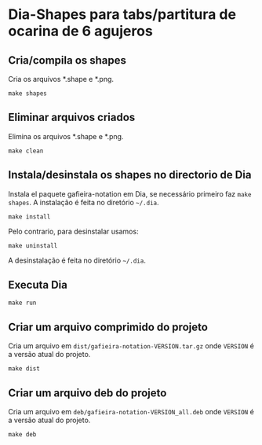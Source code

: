 # Dia-Shapes para tabs/partitura de ocarina de 6 agujeros

## Cria/compila os shapes
Cria os arquivos *.shape e *.png. 

	make shapes

## Eliminar arquivos criados
Elimina os arquivos *.shape e *.png.

	make clean

## Instala/desinstala os shapes no directorio de Dia 
Instala el paquete gafieira-notation em Dia, se necessário primeiro faz `make shapes`.
A instalação é feita no diretório `~/.dia`.

	make install

Pelo contrario, para desinstalar usamos:

    make uninstall

A desinstalação é feita no diretório `~/.dia`.

## Executa Dia

	make run

## Criar um arquivo comprimido do projeto
Cria um arquivo em `dist/gafieira-notation-VERSION.tar.gz` onde `VERSION` é a versão atual do projeto.

	make dist

## Criar um arquivo deb do projeto
Cria um arquivo em `deb/gafieira-notation-VERSION_all.deb` onde `VERSION` é a versão atual do projeto.

	make deb


